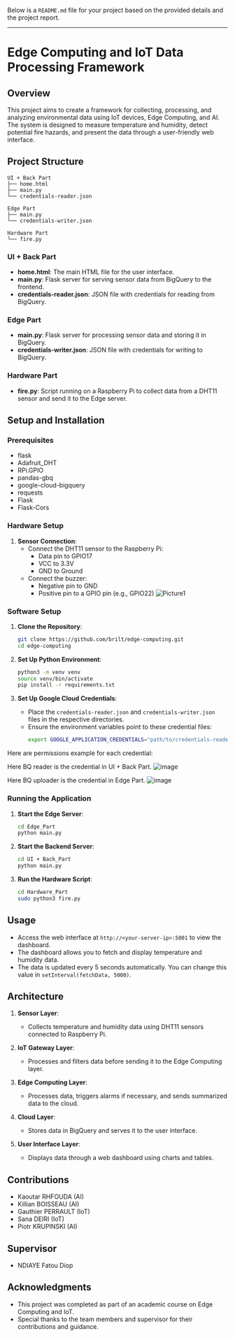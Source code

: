 Below is a `README.md` file for your project based on the provided details and the project report.

---

# Edge Computing and IoT Data Processing Framework

## Overview

This project aims to create a framework for collecting, processing, and analyzing environmental data using IoT devices, Edge Computing, and AI. The system is designed to measure temperature and humidity, detect potential fire hazards, and present the data through a user-friendly web interface.

## Project Structure

```
UI + Back Part
├── home.html
├── main.py
└── credentials-reader.json

Edge Part
├── main.py
└── credentials-writer.json

Hardware Part
└── fire.py
```

### UI + Back Part
- **home.html**: The main HTML file for the user interface.
- **main.py**: Flask server for serving sensor data from BigQuery to the frontend.
- **credentials-reader.json**: JSON file with credentials for reading from BigQuery.

### Edge Part
- **main.py**: Flask server for processing sensor data and storing it in BigQuery.
- **credentials-writer.json**: JSON file with credentials for writing to BigQuery.

### Hardware Part
- **fire.py**: Script running on a Raspberry Pi to collect data from a DHT11 sensor and send it to the Edge server.

## Setup and Installation

### Prerequisites

- flask
- Adafruit_DHT
- RPi.GPIO
- pandas-gbq
- google-cloud-bigquery
- requests
- Flask
- Flask-Cors

### Hardware Setup

1. **Sensor Connection**:
    - Connect the DHT11 sensor to the Raspberry Pi:
      - Data pin to GPIO17
      - VCC to 3.3V
      - GND to Ground
    - Connect the buzzer:
      - Negative pin to GND
      - Positive pin to a GPIO pin (e.g., GPIO22)
![Picture1](https://github.com/brilt/edge-computing/assets/30219055/9ab55074-8c53-48c1-aa40-c229470d8a7f)

### Software Setup

1. **Clone the Repository**:
    ```sh
    git clone https://github.com/brilt/edge-computing.git
    cd edge-computing
    ```

2. **Set Up Python Environment**:
    ```sh
    python3 -m venv venv
    source venv/bin/activate
    pip install -r requirements.txt
    ```

3. **Set Up Google Cloud Credentials**:
    - Place the `credentials-reader.json` and `credentials-writer.json` files in the respective directories.
    - Ensure the environment variables point to these credential files:
      ```sh
      export GOOGLE_APPLICATION_CREDENTIALS="path/to/credentials-reader.json"
      ```

Here are permissions example for each credential:

Here BQ reader is the credential in UI + Back Part.
![image](https://github.com/brilt/edge-computing/assets/30219055/d4e155bb-bb59-4453-a326-7b5cf91f114c)

Here BQ uploader is the credential in Edge Part.
![image](https://github.com/brilt/edge-computing/assets/30219055/ca6f7acf-18dc-4558-9ddd-3c1032861c42)


### Running the Application

1. **Start the Edge Server**:
    ```sh
    cd Edge_Part
    python main.py
    ```

2. **Start the Backend Server**:
    ```sh
    cd UI + Back_Part
    python main.py
    ```

3. **Run the Hardware Script**:
    ```sh
    cd Hardware_Part
    sudo python3 fire.py
    ```

## Usage

- Access the web interface at `http://<your-server-ip>:5001` to view the dashboard.
- The dashboard allows you to fetch and display temperature and humidity data.
- The data is updated every 5 seconds automatically. You can change this value in ```setInterval(fetchData, 5000)```.
 
## Architecture

1. **Sensor Layer**:
    - Collects temperature and humidity data using DHT11 sensors connected to Raspberry Pi.

2. **IoT Gateway Layer**:
    - Processes and filters data before sending it to the Edge Computing layer.

3. **Edge Computing Layer**:
    - Processes data, triggers alarms if necessary, and sends summarized data to the cloud.

4. **Cloud Layer**:
    - Stores data in BigQuery and serves it to the user interface.

5. **User Interface Layer**:
    - Displays data through a web dashboard using charts and tables.

## Contributions

- Kaoutar RHFOUDA (AI)
- Killian BOISSEAU (AI)
- Gauthier PERRAULT (IoT)
- Sana DEIRI (IoT)
- Piotr KRUPINSKI (AI)

## Supervisor

- NDIAYE Fatou Diop


## Acknowledgments

- This project was completed as part of an academic course on Edge Computing and IoT.
- Special thanks to the team members and supervisor for their contributions and guidance.
